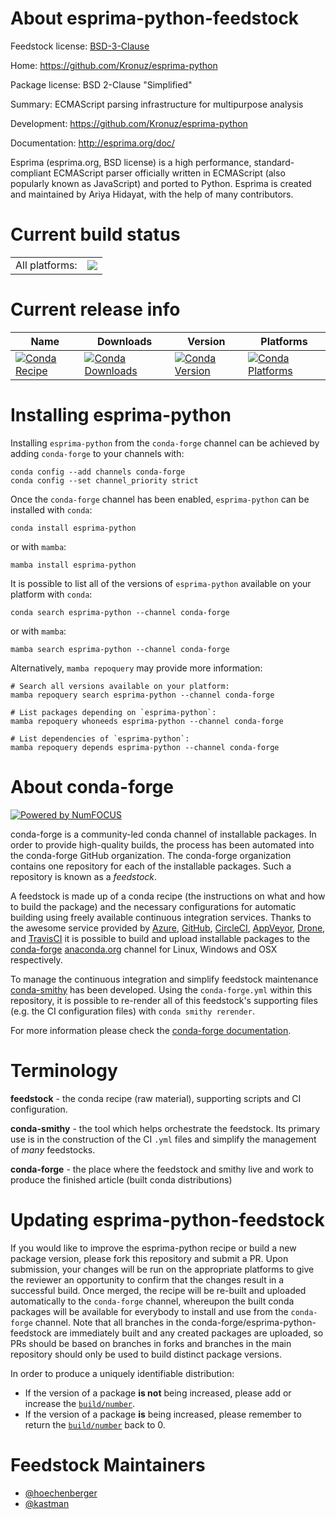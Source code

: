 About esprima-python-feedstock
==============================

Feedstock license: [BSD-3-Clause](https://github.com/conda-forge/esprima-python-feedstock/blob/main/LICENSE.txt)

Home: https://github.com/Kronuz/esprima-python

Package license: BSD 2-Clause "Simplified"

Summary: ECMAScript parsing infrastructure for multipurpose analysis

Development: https://github.com/Kronuz/esprima-python

Documentation: http://esprima.org/doc/

Esprima (esprima.org, BSD license) is a high performance,
standard-compliant ECMAScript parser officially written in
ECMAScript (also popularly known as JavaScript) and ported to
Python. Esprima is created and maintained by Ariya Hidayat,
with the help of many contributors.


Current build status
====================


<table><tr><td>All platforms:</td>
    <td>
      <a href="https://dev.azure.com/conda-forge/feedstock-builds/_build/latest?definitionId=2443&branchName=main">
        <img src="https://dev.azure.com/conda-forge/feedstock-builds/_apis/build/status/esprima-python-feedstock?branchName=main">
      </a>
    </td>
  </tr>
</table>

Current release info
====================

| Name | Downloads | Version | Platforms |
| --- | --- | --- | --- |
| [![Conda Recipe](https://img.shields.io/badge/recipe-esprima--python-green.svg)](https://anaconda.org/conda-forge/esprima-python) | [![Conda Downloads](https://img.shields.io/conda/dn/conda-forge/esprima-python.svg)](https://anaconda.org/conda-forge/esprima-python) | [![Conda Version](https://img.shields.io/conda/vn/conda-forge/esprima-python.svg)](https://anaconda.org/conda-forge/esprima-python) | [![Conda Platforms](https://img.shields.io/conda/pn/conda-forge/esprima-python.svg)](https://anaconda.org/conda-forge/esprima-python) |

Installing esprima-python
=========================

Installing `esprima-python` from the `conda-forge` channel can be achieved by adding `conda-forge` to your channels with:

```
conda config --add channels conda-forge
conda config --set channel_priority strict
```

Once the `conda-forge` channel has been enabled, `esprima-python` can be installed with `conda`:

```
conda install esprima-python
```

or with `mamba`:

```
mamba install esprima-python
```

It is possible to list all of the versions of `esprima-python` available on your platform with `conda`:

```
conda search esprima-python --channel conda-forge
```

or with `mamba`:

```
mamba search esprima-python --channel conda-forge
```

Alternatively, `mamba repoquery` may provide more information:

```
# Search all versions available on your platform:
mamba repoquery search esprima-python --channel conda-forge

# List packages depending on `esprima-python`:
mamba repoquery whoneeds esprima-python --channel conda-forge

# List dependencies of `esprima-python`:
mamba repoquery depends esprima-python --channel conda-forge
```


About conda-forge
=================

[![Powered by
NumFOCUS](https://img.shields.io/badge/powered%20by-NumFOCUS-orange.svg?style=flat&colorA=E1523D&colorB=007D8A)](https://numfocus.org)

conda-forge is a community-led conda channel of installable packages.
In order to provide high-quality builds, the process has been automated into the
conda-forge GitHub organization. The conda-forge organization contains one repository
for each of the installable packages. Such a repository is known as a *feedstock*.

A feedstock is made up of a conda recipe (the instructions on what and how to build
the package) and the necessary configurations for automatic building using freely
available continuous integration services. Thanks to the awesome service provided by
[Azure](https://azure.microsoft.com/en-us/services/devops/), [GitHub](https://github.com/),
[CircleCI](https://circleci.com/), [AppVeyor](https://www.appveyor.com/),
[Drone](https://cloud.drone.io/welcome), and [TravisCI](https://travis-ci.com/)
it is possible to build and upload installable packages to the
[conda-forge](https://anaconda.org/conda-forge) [anaconda.org](https://anaconda.org/)
channel for Linux, Windows and OSX respectively.

To manage the continuous integration and simplify feedstock maintenance
[conda-smithy](https://github.com/conda-forge/conda-smithy) has been developed.
Using the ``conda-forge.yml`` within this repository, it is possible to re-render all of
this feedstock's supporting files (e.g. the CI configuration files) with ``conda smithy rerender``.

For more information please check the [conda-forge documentation](https://conda-forge.org/docs/).

Terminology
===========

**feedstock** - the conda recipe (raw material), supporting scripts and CI configuration.

**conda-smithy** - the tool which helps orchestrate the feedstock.
                   Its primary use is in the construction of the CI ``.yml`` files
                   and simplify the management of *many* feedstocks.

**conda-forge** - the place where the feedstock and smithy live and work to
                  produce the finished article (built conda distributions)


Updating esprima-python-feedstock
=================================

If you would like to improve the esprima-python recipe or build a new
package version, please fork this repository and submit a PR. Upon submission,
your changes will be run on the appropriate platforms to give the reviewer an
opportunity to confirm that the changes result in a successful build. Once
merged, the recipe will be re-built and uploaded automatically to the
`conda-forge` channel, whereupon the built conda packages will be available for
everybody to install and use from the `conda-forge` channel.
Note that all branches in the conda-forge/esprima-python-feedstock are
immediately built and any created packages are uploaded, so PRs should be based
on branches in forks and branches in the main repository should only be used to
build distinct package versions.

In order to produce a uniquely identifiable distribution:
 * If the version of a package **is not** being increased, please add or increase
   the [``build/number``](https://docs.conda.io/projects/conda-build/en/latest/resources/define-metadata.html#build-number-and-string).
 * If the version of a package **is** being increased, please remember to return
   the [``build/number``](https://docs.conda.io/projects/conda-build/en/latest/resources/define-metadata.html#build-number-and-string)
   back to 0.

Feedstock Maintainers
=====================

* [@hoechenberger](https://github.com/hoechenberger/)
* [@kastman](https://github.com/kastman/)

